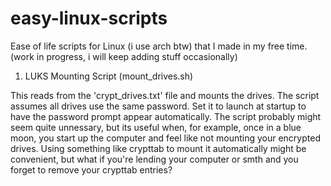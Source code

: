 # easy-linux-scripts
Ease of life scripts for Linux (i use arch btw) that I made in my free time. (work in progress, i will keep adding stuff occasionally)

1. LUKS Mounting Script (mount_drives.sh)

  This reads from the 'crypt_drives.txt' file and mounts the drives. The script assumes all drives use the same password. Set it to launch at startup to have the password prompt appear automatically.
  The script probably might seem quite unnessary, but its useful when, for example, once in a blue moon, you start up the computer and feel like not mounting your encrypted drives.
  Using something like crypttab to mount it automatically might be convenient, but what if you're lending your computer or smth and you forget to remove your crypttab entries?
  
